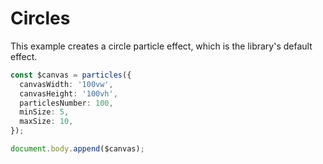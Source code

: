 # Circles

This example creates a circle particle effect, which is the library's default effect.

```ts
const $canvas = particles({
  canvasWidth: '100vw',
  canvasHeight: '100vh',
  particlesNumber: 100,
  minSize: 5,
  maxSize: 10,
});

document.body.append($canvas);
```